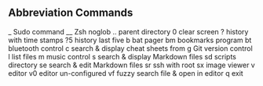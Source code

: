## Abbreviation Commands

_             Sudo command
__            Zsh noglob
..            parent directory
0             clear screen
?             history with time stamps
?5            history last five
b             bat pager
bm            bookmarks program
bt            bluetooth control
c             search & display cheat sheets from 
g             Git version control
l             list files
m             music control
s             search & display Markdown files
sd            scripts directory
se            search & edit Markdown files 
sr            ssh with root
sx            image viewer
v             editor
v0            editor un-configured
vf            fuzzy search file & open in editor
q             exit
